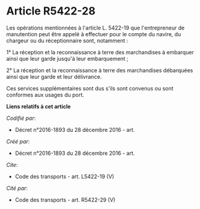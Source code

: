# Article R5422-28

Les opérations mentionnées à l'article L. 5422-19 que l'entrepreneur de manutention peut être appelé à effectuer pour le
compte du navire, du chargeur ou du réceptionnaire sont, notamment : 

1° La réception et la reconnaissance à terre des marchandises à embarquer ainsi que leur garde jusqu'à leur embarquement ; 

2° La réception et la reconnaissance à terre des marchandises débarquées ainsi que leur garde et leur délivrance. 

Ces services supplémentaires sont dus s'ils sont convenus ou sont conformes aux usages du port.

**Liens relatifs à cet article**

_Codifié par_:

  - Décret n°2016-1893 du 28 décembre 2016 - art.

_Créé par_:

  - Décret n°2016-1893 du 28 décembre 2016 - art.

_Cite_:

  - Code des transports - art. L5422-19 (V)

_Cité par_:

  - Code des transports - art. R5422-29 (V)
